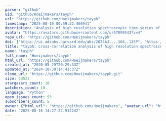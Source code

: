```yaml
---
parser: "github"
uid: "github/Hoeijmakers/tayph"
url: "https://github.com/Hoeijmakers/tayph"
timestamp: "2025-08-10 00:59:32.466941"
description: "Analysis of high resolution spectroscopic time-series of exoplanets"
avatar: "https://avatars.githubusercontent.com/u/57099343?v=4"
repo_url: "https://github.com/Hoeijmakers/tayph"
doi: ["https://ui.adsabs.harvard.edu/abs/2024AJ....168..133P", "https://ui.adsabs.harvard.edu/abs/2025ascl.soft07008H/abstract"]
title: "tayph: Cross-correlation analysis of high resolution spectroscopy"
name: "tayph"
full_name: "Hoeijmakers/tayph"
html_url: "https://github.com/Hoeijmakers/tayph"
created_at: "2020-05-29T20:29:33Z"
updated_at: "2024-10-30T14:41:37Z"
clone_url: "https://github.com/Hoeijmakers/tayph.git"
size: 53523
stargazers_count: 10
watchers_count: 10
language: "Python"
open_issues_count: 53
subscribers_count: 5
owner: {"html_url": "https://github.com/Hoeijmakers", "avatar_url": "https://avatars.githubusercontent.com/u/57099343?v=4", "login": "Hoeijmakers", "type": "User"}
date: "2025-08-16 14:27:22.912242"
---
```

